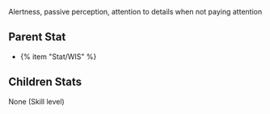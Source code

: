 Alertness, passive perception, attention to details when not paying attention

## Parent Stat

* {% item "Stat/WIS" %}

## Children Stats

None (Skill level)
